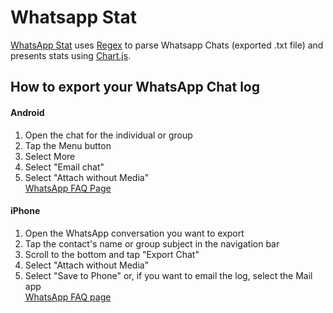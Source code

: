 # Whatsapp Stat
[WhatsApp Stat](https://ristri.com/whatsappstat) uses [Regex](https://en.wikipedia.org/wiki/Regular_expression) to parse Whatsapp Chats (exported .txt file) and presents stats using [Chart.js](http://www.chartjs.org/).

## How to export your WhatsApp Chat log

#### Android
1. Open the chat for the individual or group
2. Tap the Menu button
3. Select More
4. Select "Email chat"
5. Select "Attach without Media"  
[WhatsApp FAQ Page](https://faq.whatsapp.com/en/android/23756533)

#### iPhone
1. Open the WhatsApp conversation you want to export
2. Tap the contact's name or group subject in the navigation bar
3. Scroll to the bottom and tap "Export Chat"
4. Select "Attach without Media"
5. Select "Save to Phone" or, if you want to email the log, select the Mail app  
[WhatsApp FAQ page](https://faq.whatsapp.com/en/iphone/20888066/)

